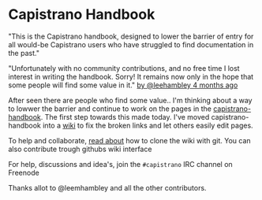 Capistrano Handbook
===================

"This is the Capistrano handbook, designed to lower the barrier of entry for all would-be Capistrano users who have struggled to find documentation in the past."

"Unfortunately with no community contributions, and no free time I
lost interest in writing the handbook. Sorry! It remains now only in the
hope that some people will find some value in it."
[by @leehambley 4 months ago](https://github.com/leehambley/capistrano-handbook/issues/9#issuecomment-3045890)

After seen there are people who find some value.. I'm thinking about a way to lowwer the barrier and continue to work on the pages in the [capistrano-handbook](https://github.com/stefanooldeman/capistrano-handbook/wiki/_pages). 
The first step towards this made today. I've moved capistrano-handbook into a [wiki](https://github.com/stefanooldeman/capistrano-handbook/wiki/Index) to fix the broken links and let others easily edit pages.

To help and collaborate, [read about](https://github.com/stefanooldeman/capistrano-handbook/wiki/_access) how to clone the wiki with git. You can also contribute trough githubs wiki interface

For help, discussions and idea's, join the `#capistrano` IRC channel on Freenode

Thanks allot to @leemhambley and all the other contributors.